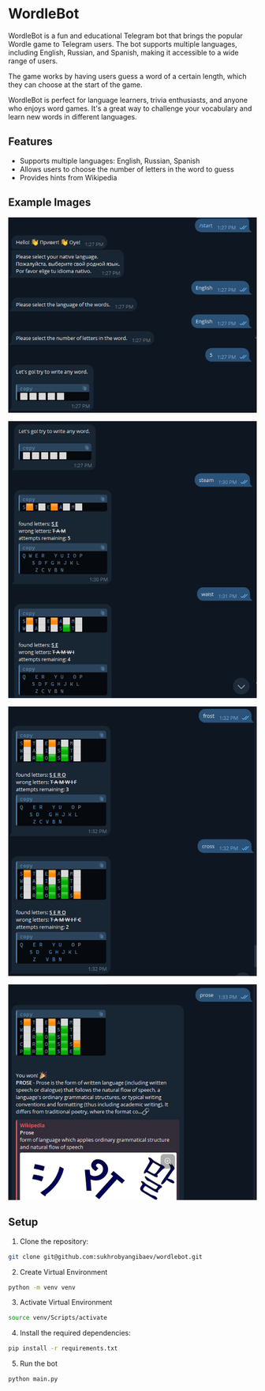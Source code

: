 # WordleBot

WordleBot is a fun and educational Telegram bot that brings the popular Wordle game to Telegram users. The bot supports multiple languages, including English, Russian, and Spanish, making it accessible to a wide range of users.

The game works by having users guess a word of a certain length, which they can choose at the start of the game.

WordleBot is perfect for language learners, trivia enthusiasts, and anyone who enjoys word games. It's a great way to challenge your vocabulary and learn new words in different languages.

## Features

- Supports multiple languages: English, Russian, Spanish
- Allows users to choose the number of letters in the word to guess
- Provides hints from Wikipedia

## Example Images

![Game Start](images/1.png)

![2 attempts](images/2.png)

![2 attempts](images/3.png)

![2 attempts](images/4.png)

## Setup

1. Clone the repository:
```sh
git clone git@github.com:sukhrobyangibaev/wordlebot.git
```

2. Create Virtual Environment
```sh
python -m venv venv
```

3. Activate Virtual Environment
```sh
source venv/Scripts/activate
```

4. Install the required dependencies:
```sh
pip install -r requirements.txt
```

5. Run the bot
```sh
python main.py
```